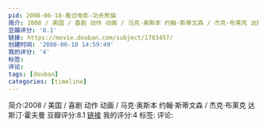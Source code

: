 ```yaml
---
pid: 2008-06-18-看过电影-功夫熊猫
简介: 2008 / 美国 / 喜剧 动作 动画 / 马克·奥斯本 约翰·斯蒂文森 / 杰克·布莱克 达斯汀·霍夫曼
豆瓣评分: '8.1'
链接: https://movie.douban.com/subject/1783457/
创建时间: '2008-06-18 14:59:49'
我的评分: '4'
标签:
评论:
tags: [douban]
categories: [timeline]
---
```

简介:2008 / 美国 / 喜剧 动作 动画 / 马克·奥斯本 约翰·斯蒂文森 / 杰克·布莱克 达斯汀·霍夫曼
豆瓣评分:8.1
[链接](https://movie.douban.com/subject/1783457/)
我的评分:4
标签:
评论:
